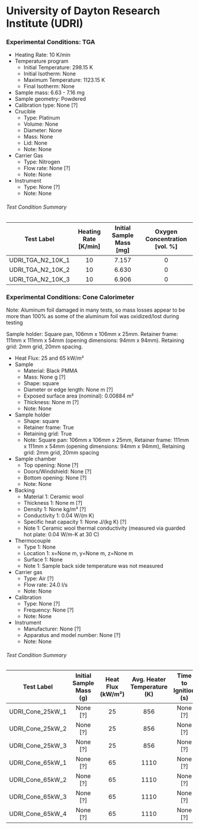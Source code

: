 # University of Dayton Research Institute (UDRI)

### Experimental Conditions: TGA

* Heating Rate: 10 K/min
* Temperature program
  - Initial Temperature: 298.15 K
  - Initial Isotherm: None  
  - Maximum Temperature: 1123.15 K
  - Final Isotherm: None
* Sample mass: 6.63 - 7.16 mg
* Sample geometry: Powdered
* Calibration type: None [?]
* Crucible
  - Type: Platinum
  - Volume: None
  - Diameter: None
  - Mass: None
  - Lid: None
  - Note: None
* Carrier Gas
  - Type: Nitrogen
  - Flow rate: None [?]
  - Note: None
* Instrument
  - Type: None [?]
  - Note: None

###### Test Condition Summary

| Test Label | Heating Rate [K/min] | Initial Sample Mass [mg] | Oxygen Concentration [vol. %] |
|:----------:|:--------------------:|:------------------------:|:------------------------------:|
| UDRI\_TGA\_N2\_10K\_1 | 10 | 7.157 | 0 |  
| UDRI\_TGA\_N2\_10K\_2 | 10 | 6.630 | 0 |  
| UDRI\_TGA\_N2\_10K\_3 | 10 | 6.906 | 0 |  



### Experimental Conditions: Cone Calorimeter
Note: Aluminum foil damaged in many tests, so mass losses appear to be more than 100% as some of the aluminum foil was oxidized/lost during testing

Sample holder: Square pan, 106mm x 106mm x 25mm.
Retainer frame: 111mm x 111mm x 54mm (opening dimensions: 94mm x 94mm).
Retaining grid: 2mm grid, 20mm spacing.

* Heat Flux: 25 and 65 kW/m²
* Sample
  - Material: Black PMMA
  - Mass: None g [?]
  - Shape: square
  - Diameter or edge length: None m [?]
  - Exposed surface area (nominal): 0.00884 m²
  - Thickness: None m [?]
  - Note: None
* Sample holder
  - Shape: square
  - Retainer frame: True
  - Retaining grid: True
  - Note: Square pan: 106mm x 106mm x 25mm, Retainer frame: 111mm x 111mm x 54mm (opening dimensions: 94mm x 94mm), Retaining grid: 2mm grid, 20mm spacing
* Sample chamber
  - Top opening: None [?]
  - Doors/Windshield: None [?]
  - Bottom opening: None [?]
  - Note: None
* Backing
  - Material 1: Ceramic wool
  - Thickness 1: None m [?]
  - Density 1: None kg/m³ [?]
  - Conductivity 1: 0.04 W/(m K)
  - Specific heat capacity 1: None J/(kg K) [?]
  - Note 1: Ceramic wool thermal conductivity (measured via guarded hot plate:  0.04 W/m-K at  30 C)
* Thermocouple
  - Type 1: None
  - Location 1: x=None m, y=None m, z=None m
  - Surface 1: None
  - Note 1: Sample back side temperature was not measured
* Carrier gas
  - Type: Air [?]
  - Flow rate: 24.0 l/s
  - Note: None
* Calibration
  - Type: None [?]
  - Frequency: None [?]
  - Note: None
* Instrument
  - Manufacturer: None [?]
  - Apparatus and model number: None [?]
  - Note: None

###### Test Condition Summary

| Test Label | Initial Sample Mass (g) | Heat Flux (kW/m²) | Avg. Heater Temperature (K) | Time to Ignition (s) |
|:------:|:------:|:------:|:------:|:------:|
| UDRI\_Cone\_25kW\_1 | None [?] | 25 |  856 | None [?] |
| UDRI\_Cone\_25kW\_2 | None [?] | 25 |  856 | None [?] |
| UDRI\_Cone\_25kW\_3 | None [?] | 25 |  856 | None [?] |
| UDRI\_Cone\_65kW\_1 | None [?] | 65 | 1110 | None [?] |
| UDRI\_Cone\_65kW\_2 | None [?] | 65 | 1110 | None [?] |
| UDRI\_Cone\_65kW\_3 | None [?] | 65 | 1110 | None [?] |
| UDRI\_Cone\_65kW\_4 | None [?] | 65 | 1110 | None [?] |
